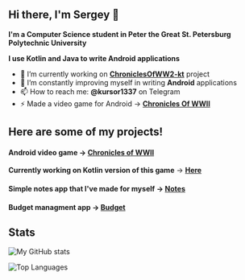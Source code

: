 ## Hi there, I'm Sergey 👋

**I'm a Computer Science student in Peter the Great St. Petersburg Polytechnic University**

**I use Kotlin and Java to write Android applications**

- 🔭 I’m currently working on [**ChroniclesOfWW2-kt**](https://github.com/kursor1337/ChroniclesOfWW2-kt) project
- 🌱 I’m constantly improving myself in writing **Android** applications
- 📫 How to reach me: **@kursor1337** on Telegram
- ⚡ Made a video game for Android -> [**Chronicles Of WWII**](https://github.com/kursor1337/Chronicles-of-WWII)

## Here are some of my projects!
#### Android video game -> [Chronicles of WWII](https://github.com/kursor1337/Chronicles-of-WWII)
**Currently working on Kotlin version of this game** -> [**Here**](https://github.com/kursor1337/ChroniclesOfWW2-kt)
#### Simple notes app that I've made for myself -> [Notes](https://github.com/kursor1337/Notes)
#### Budget managment app -> [Budget](https://github.com/kursor1337/Budget)

## Stats
![My GitHub stats](https://github-readme-stats.vercel.app/api?username=kursor1337&show_icons=true&theme=dracula)

![Top Languages](https://github-readme-stats.vercel.app/api/top-langs/?username=kursor1337&theme=dracula)

